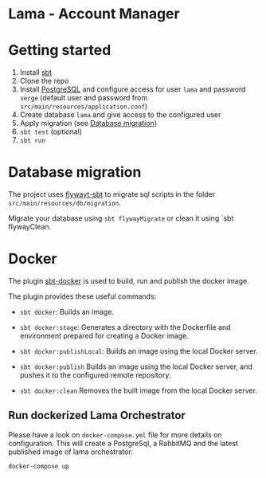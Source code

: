 Lama - Account Manager
==========================================================================================================================================================================================

# Getting started
1. Install [sbt][sbt]
2. Clone the repo
3. Install [PostgreSQL][postgresql] and configure access for user `lama` and password `serge` (default user and password from `src/main/resources/application.conf`)
4. Create database `lama` and give access to the configured user
5. Apply migration (see [Database migration][database-migration])
5. `sbt test` (optional)
6. `sbt run`

# Database migration

The project uses [flywayt-sbt][flywayt-sbt] to migrate sql scripts in the folder `src/main/resources/db/migration`.

Migrate your database using `sbt flywayMigrate` or clean it using `sbt flywayClean.

# Docker

The plugin [sbt-docker][sbt-docker] is used to build, run and publish the docker image.

The plugin provides these useful commands:

- `sbt docker`:
Builds an image.

- `sbt docker:stage`:
Generates a directory with the Dockerfile and environment prepared for creating a Docker image.

- `sbt docker:publishLocal`:
Builds an image using the local Docker server.

- `sbt docker:publish`
Builds an image using the local Docker server, and pushes it to the configured remote repository.

- `sbt docker:clean`
Removes the built image from the local Docker server.

## Run dockerized Lama Orchestrator
Please have a look on `docker-compose.yml` file for more details on configuration.
This will create a PostgreSql, a RabbitMQ and the latest published image of lama orchestrator.

`docker-compose up`

[sbt]: http://www.scala-sbt.org/1.x/docs/Setup.html
[postgresql]: https://www.postgresql.org/download/
[flywayt-sbt]: https://github.com/flyway/flyway-sbt
[sbt-docker]: https://github.com/marcuslonnberg/sbt-docker
[database-migration]: #database-migration
